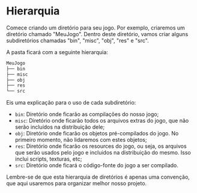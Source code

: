 # Hierarquia
Comece criando um diretório para seu jogo. Por exemplo, criaremos um diretório chamado "MeuJogo".
Dentro deste diretório, vamos criar alguns subdiretórios chamadas "bin", "misc", "obj", "res" e "src".

A pasta ficará com a seguinte hierarquia:

```bash
MeuJogo
├── bin
├── misc
├── obj
├── res
└── src
```

Eis uma explicação para o uso de cada subdiretório:

- `bin`: Diretório onde ficarão as compilações do nosso jogo;
- `misc`: Diretório onde ficarão todos os arquivos extras do jogo, que não serão incluídos na distribuição dele;
- `obj`: Diretório onde ficarão os objetos pré-compilados do jogo. No primeiro momento, não lidaremos com estes objetos;
- `res`: Diretório onde ficarão os resources do jogo, ou seja, os arquivos que serão usados pelo jogo e incluidos na distribuição do mesmo. Isso inclui scripts, texturas, etc;
- `src`: Diretório onde ficará o código-fonte do jogo a ser compilado.

Lembre-se de que esta hierarquia de diretórios é apenas uma convenção, que aqui usaremos para organizar melhor nosso projeto.
